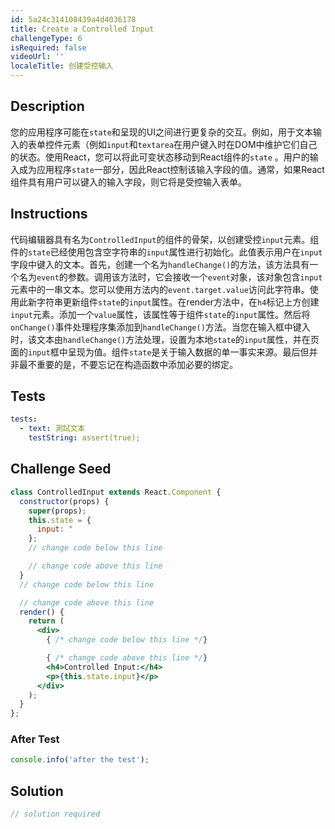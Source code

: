 ```yaml
---
id: 5a24c314108439a4d4036178
title: Create a Controlled Input
challengeType: 6
isRequired: false
videoUrl: ''
localeTitle: 创建受控输入
---
```


## Description
<section id="description">您的应用程序可能在<code>state</code>和呈现的UI之间进行更复杂的交互。例如，用于文本输入的表单控件元素（例如<code>input</code>和<code>textarea</code>在用户键入时在DOM中维护它们自己的状态。使用React，您可以将此可变状态移动到React组件的<code>state</code> 。用户的输入成为应用程序<code>state</code>一部分，因此React控制该输入字段的值。通常，如果React组件具有用户可以键入的输入字段，则它将是受控输入表单。 </section>

## Instructions
<section id="instructions">代码编辑器具有名为<code>ControlledInput</code>的组件的骨架，以创建受控<code>input</code>元素。组件的<code>state</code>已经使用包含空字符串的<code>input</code>属性进行初始化。此值表示用户在<code>input</code>字段中键入的文本。首先，创建一个名为<code>handleChange()</code>的方法，该方法具有一个名为<code>event</code>的参数。调用该方法时，它会接收一个<code>event</code>对象，该对象包含<code>input</code>元素中的一串文本。您可以使用方法内的<code>event.target.value</code>访问此字符串。使用此新字符串更新组件<code>state</code>的<code>input</code>属性。在render方法中，在<code>h4</code>标记上方创建<code>input</code>元素。添加一个<code>value</code>属性，该属性等于组件<code>state</code>的<code>input</code>属性。然后将<code>onChange()</code>事件处理程序集添加到<code>handleChange()</code>方法。当您在输入框中键入时，该文本由<code>handleChange()</code>方法处理，设置为本地<code>state</code>的<code>input</code>属性，并在页面的<code>input</code>框中呈现为值。组件<code>state</code>是关于输入数据的单一事实来源。最后但并非最不重要的是，不要忘记在构造函数中添加必要的绑定。 </section>

## Tests
<section id='tests'>

```yml
tests:
  - text: 測試文本
    testString: assert(true);

```

</section>

## Challenge Seed
<section id='challengeSeed'>

<div id='jsx-seed'>

```jsx
class ControlledInput extends React.Component {
  constructor(props) {
    super(props);
    this.state = {
      input: "
    };
    // change code below this line

    // change code above this line
  }
  // change code below this line

  // change code above this line
  render() {
    return (
      <div>
        { /* change code below this line */}

        { /* change code above this line */}
        <h4>Controlled Input:</h4>
        <p>{this.state.input}</p>
      </div>
    );
  }
};

```

</div>


### After Test
<div id='jsx-teardown'>

```js
console.info('after the test');
```

</div>

</section>

## Solution
<section id='solution'>

```js
// solution required
```
</section>

